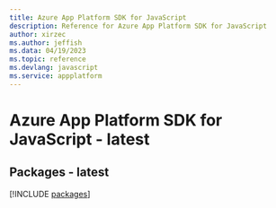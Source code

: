 ```yaml
---
title: Azure App Platform SDK for JavaScript
description: Reference for Azure App Platform SDK for JavaScript
author: xirzec
ms.author: jeffish
ms.data: 04/19/2023
ms.topic: reference
ms.devlang: javascript
ms.service: appplatform
---
```

# Azure App Platform SDK for JavaScript - latest
## Packages - latest
[!INCLUDE [packages](app-platform-index.md)]